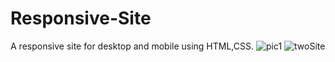 # Responsive-Site
A responsive site for desktop and mobile using HTML,CSS.
![pic1](https://user-images.githubusercontent.com/79749919/156753391-a81d2935-1a21-4a17-ad35-b94e9fdf406a.png)
![twoSite](https://user-images.githubusercontent.com/79749919/156753459-57f7c0e2-ca31-4975-93b2-ef3f56812325.png)
